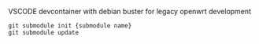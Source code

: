 VSCODE devcontainer with debian buster for legacy openwrt development  

`git submodule init {submodule name}`  
`git submodule update`